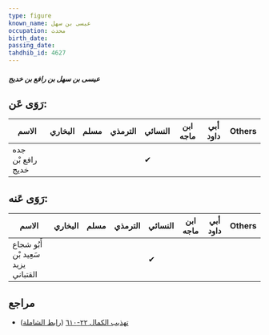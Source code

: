 ```yaml
---
type: figure
known_name: عيسى بن سهل
occupation: محدث
birth_date:
passing_date:
tahdhib_id: 4627
---
```

##### عيسى بن سهل بن رافع بن خديج

## رَوَى عَن:
| الاسم             | البخاري | مسلم | الترمذي | النسائي | ابن ماجه | أبي داود | Others |
| ----------------- | ------- | ---- | ------- | ------- | -------- | -------- | ------ |
| جده رافع بْن خديج |         |      |         | ✔       |          |          |        |
## رَوَى عَنه:
| الاسم                               | البخاري | مسلم | الترمذي | النسائي | ابن ماجه | أبي داود | Others |
| ----------------------------------- | ------- | ---- | ------- | ------- | -------- | -------- | ------ |
| أَبُو شجاع سَعِيد بْن يزيد القتباني |         |      |         | ✔       |          |          |        |
## مراجع
- [تهذيب الكمال ٢٢-٦١٠](obsidian://open?vault=Tahdhib-al-Kamal&file=Figures/٤٦٢٧-عيسى%20بن%20سهل%20بن%20رافع%20بن%20خديج) ([رابط الشاملة](https://shamela.ws/book/3722/11863))
